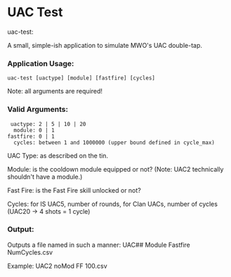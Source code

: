 # UAC Test #
uac-test:

A small, simple-ish application to simulate MWO's UAC double-tap.

### Application Usage: ###
    uac-test [uactype] [module] [fastfire] [cycles]

Note: all arguments are required!
    
### Valid Arguments: ###
 
     uactype: 2 | 5 | 10 | 20
      module: 0 | 1
    fastfire: 0 | 1
      cycles: between 1 and 1000000 (upper bound defined in cycle_max)

UAC Type: as described on the tin.

Module: is the cooldown module equipped or not? (Note: UAC2 technically shouldn't have a module.)

Fast Fire: is the Fast Fire skill unlocked or not?

Cycles: for IS UAC5, number of rounds, for Clan UACs, number of cycles (UAC20 -> 4 shots = 1 cycle)

### Output: ###
Outputs a file named in such a manner:
    UAC## Module Fastfire NumCycles.csv
    
Example:
    UAC2 noMod FF 100.csv